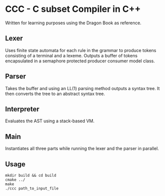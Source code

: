 # CCC - C subset Compiler in C++
Written for learning purposes using the Dragon Book as reference.
## Lexer
Uses finite state automata for each rule in the grammar to produce tokens consisting of a terminal and a lexeme.
Outputs a buffer of tokens encapsulated in a semaphore protected producer consumer model class.
## Parser
Takes the buffer and using an LL(1) parsing method outputs a syntax tree.
It then converts the tree to an abstract syntax tree.
## Interpreter
Evaluates the AST using a stack-based VM.
## Main
Instantiates all three parts while running the lexer and the parser in parallel.
## Usage
```
mkdir build && cd build
cmake ../
make
./ccc path_to_input_file
```
